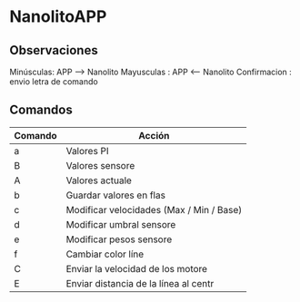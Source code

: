 # NanolitoAPP

## Observaciones
Minúsculas: APP --> Nanolito
Mayusculas : APP <-- Nanolito
Confirmacion : envio letra de comando

## Comandos
| Comando | Acción                                       |
|---------|----------------------------------------------|
|   a   | Valores PI   |
|   B   | Valores sensore   |
|   A   | Valores actuale   |
|   b   | Guardar valores en flas   |
|   c   | Modificar velocidades (Max / Min / Base)   |
|   d   | Modificar umbral sensore   |
|   e   | Modificar pesos sensore   |
|   f   | Cambiar color líne   |
|   C   | Enviar la velocidad de los motore   |
|   E   | Enviar distancia de la línea al centr   |
	
	


